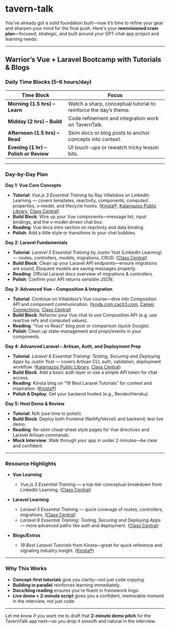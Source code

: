 # tavern-talk

You’ve already got a solid foundation built—now it’s time to refine your gear and sharpen your mind for the final push. Here's your **reenvisioned cram plan**—focused, strategic, and built around your GPT-chat app project and learning needs:

---

## Warrior’s Vue + Laravel Bootcamp with Tutorials & Blogs

### &#x20;Daily Time Blocks (5–6 hours/day)

| Time Block                            | Focus                                                            |
| ------------------------------------- | ---------------------------------------------------------------- |
| **Morning (1.5 hrs) – Learn**         | Watch a sharp, conceptual tutorial to reinforce the day’s theme. |
| **Midday (2 hrs) – Build**            | Code refinement and integration work on TavernTalk.              |
| **Afternoon (1.5 hrs) – Read**        | Skim docs or blog posts to anchor concepts into context.         |
| **Evening (1 hr) – Polish or Review** | UI touch-ups or rewatch tricky lesson bits.                      |

---

### Day-by-Day Plan

**Day 1: Vue Core Concepts**

- **Tutorial**: _Vue.js 3 Essential Training_ by Ray Villalobos on LinkedIn Learning — covers templates, reactivity, components, computed properties, v-model, and lifecycle hooks. ([Kinsta®][1], [Kalamazoo Public Library][2], [Class Central][3])
- **Build Block**: Wire up your Vue components—message list, input bindings, and the v-model-driven chat box.
- **Reading**: Vue docs intro section on reactivity and data binding.
- **Polish**: Add a little style or transitions to your chat bubbles.

**Day 2: Laravel Fundamentals**

- **Tutorial**: _Laravel 5 Essential Training_ by Justin Yost (LinkedIn Learning) — routes, controllers, models, migrations, CRUD. ([Class Central][4])
- **Build Block**: Clean up your Laravel API endpoints—ensure migrations are sound, Eloquent models are saving messages properly.
- **Reading**: Official Laravel docs overview of migrations & controllers.
- **Polish**: Confirm your API returns sensible JSON.

**Day 3: Advanced Vue – Composition & Integration**

- **Tutorial**: Continue on Villalobos’s Vue course—dive into Composition API and component communication. ([lynda.com.cach3.com][5], [Career Connections][6], [Class Central][3])
- **Build Block**: Refactor your Vue chat to use Composition API (e.g. use reactive refs and computed values).
- **Reading**: “Vue vs React” blog post or comparison (quick Google).
- **Polish**: Clean up state-management and props/events in your components.

**Day 4: Advanced Laravel – Artisan, Auth, and Deployment Prep**

- **Tutorial**: _Laravel 6 Essential Training: Testing, Securing and Deploying Apps_ by Justin Yost — covers Artisan CLI, auth, validation, deployment workflow. ([Kalamazoo Public Library][2], [Class Central][7])
- **Build Block**: Add a basic auth layer or use a simple API token for chat access.
- **Reading**: Kinsta blog on “19 Best Laravel Tutorials” for context and inspiration. ([Kinsta®][1])
- **Polish & Deploy**: Get your backend hosted (e.g., Render/Heroku).

**Day 5: Host Demo & Review**

- **Tutorial**: N/A (use time to polish).
- **Build Block**: Deploy both frontend (Netlify/Vercel) and backend; test live demo.
- **Reading**: Re-skim cheat-sheet style pages for Vue directives and Laravel Artisan commands.
- **Mock Interview**: Walk through your app in under 2 minutes—be clear and confident.

---

### Resource Highlights

- **Vue Learning**

  - _Vue.js 3 Essential Training_ — a top-tier conceptual breakdown from LinkedIn Learning. ([Class Central][3])

- **Laravel Learning**

  - _Laravel 5 Essential Training_ — quick coverage of routes, controllers, migrations. ([Class Central][4])
  - _Laravel 6 Essential Training: Testing, Securing and Deploying Apps_ — more advanced paths like auth and deployment. ([Class Central][7])

- **Blogs/Extras**

  - _19 Best Laravel Tutorials_ from Kinsta—great for quick reference and signaling industry insight. ([Kinsta®][1])

---

### Why This Works

- **Concept-first tutorials** give you clarity—not just code copying.
- **Building in parallel** reinforces learning immediately.
- **Docs/blog reading** ensures you're fluent in framework lingo.
- **Live demo + 2-minute script** gives you a confident, memorable moment in the interview, not just code.

---

Let me know if you want me to draft that **2-minute demo pitch** for the TavernTalk app next—so you drop it smooth and natural in the interview.

[1]: https://kinsta.com/blog/laravel-tutorial/?utm_source=chatgpt.com "19 Best Laravel Tutorials (Free and Paid Resources)"
[2]: https://www.kpl.gov/collection/elearning-vue-js/?utm_source=chatgpt.com "Learn Vue.js"
[3]: https://www.classcentral.com/course/linkedin-learning-vue-js-3-essential-training-102234?utm_source=chatgpt.com "Vue.js 3 Essential Training from LinkedIn Learning"
[4]: https://www.classcentral.com/course/linkedin-learning-laravel-5-essential-training-77245?utm_source=chatgpt.com "Laravel 5 Essential Training from LinkedIn Learning"
[5]: https://www.lynda.com.cach3.com/PHP-training-tutorials/282-0.html?utm_source=chatgpt.com "PHP - Online Courses, Classes, Training, Tutorials on Lynda"
[6]: https://connections.villanova.edu/classes/laravel-6-essential-training-testing-securing-and-deploying-apps/?utm_source=chatgpt.com "Laravel 6 Essential Training: Testing, Securing and Deploying ..."
[7]: https://www.classcentral.com/course/linkedin-learning-laravel-6-essential-training-testing-securing-and-deploying-apps-100214?utm_source=chatgpt.com "Laravel 6 Essential Training: Testing, Securing and ..."
